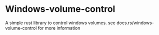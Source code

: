 # Windows-volume-control
A simple rust library to control windows volumes.
see docs.rs/windows-volume-control for more information